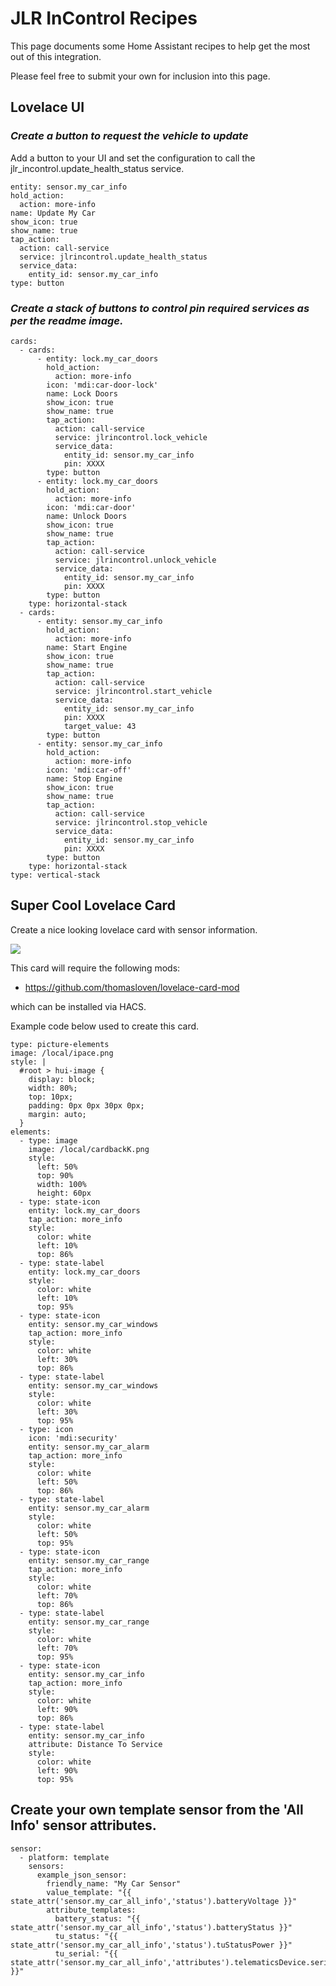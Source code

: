 # JLR InControl Recipes

This page documents some Home Assistant recipes to help get the most out of this integration.

Please feel free to submit your own for inclusion into this page.

## Lovelace UI

### **_Create a button to request the vehicle to update_**

Add a button to your UI and set the configuration to call the jlr_incontrol.update_health_status service.

```
entity: sensor.my_car_info
hold_action:
  action: more-info
name: Update My Car
show_icon: true
show_name: true
tap_action:
  action: call-service
  service: jlrincontrol.update_health_status
  service_data:
    entity_id: sensor.my_car_info
type: button
```

### **_Create a stack of buttons to control pin required services as per the readme image._**

```
cards:
  - cards:
      - entity: lock.my_car_doors
        hold_action:
          action: more-info
        icon: 'mdi:car-door-lock'
        name: Lock Doors
        show_icon: true
        show_name: true
        tap_action:
          action: call-service
          service: jlrincontrol.lock_vehicle
          service_data:
            entity_id: sensor.my_car_info
            pin: XXXX
        type: button
      - entity: lock.my_car_doors
        hold_action:
          action: more-info
        icon: 'mdi:car-door'
        name: Unlock Doors
        show_icon: true
        show_name: true
        tap_action:
          action: call-service
          service: jlrincontrol.unlock_vehicle
          service_data:
            entity_id: sensor.my_car_info
            pin: XXXX
        type: button
    type: horizontal-stack
  - cards:
      - entity: sensor.my_car_info
        hold_action:
          action: more-info
        name: Start Engine
        show_icon: true
        show_name: true
        tap_action:
          action: call-service
          service: jlrincontrol.start_vehicle
          service_data:
            entity_id: sensor.my_car_info
            pin: XXXX
            target_value: 43
        type: button
      - entity: sensor.my_car_info
        hold_action:
          action: more-info
        icon: 'mdi:car-off'
        name: Stop Engine
        show_icon: true
        show_name: true
        tap_action:
          action: call-service
          service: jlrincontrol.stop_vehicle
          service_data:
            entity_id: sensor.my_car_info
            pin: XXXX
        type: button
    type: horizontal-stack
type: vertical-stack
```

## Super Cool Lovelace Card

Create a nice looking lovelace card with sensor information.

![](https://raw.githubusercontent.com/msp1974/homeassistant-jlrincontrol/master/docs/lovelace-picture-card.png)

This card will require the following mods:

- https://github.com/thomasloven/lovelace-card-mod

which can be installed via HACS.

Example code below used to create this card.

```
type: picture-elements
image: /local/ipace.png
style: |
  #root > hui-image {
    display: block;
    width: 80%;
    top: 10px;
    padding: 0px 0px 30px 0px;
    margin: auto;
  }
elements:
  - type: image
    image: /local/cardbackK.png
    style:
      left: 50%
      top: 90%
      width: 100%
      height: 60px
  - type: state-icon
    entity: lock.my_car_doors
    tap_action: more_info
    style:
      color: white
      left: 10%
      top: 86%
  - type: state-label
    entity: lock.my_car_doors
    style:
      color: white
      left: 10%
      top: 95%
  - type: state-icon
    entity: sensor.my_car_windows
    tap_action: more_info
    style:
      color: white
      left: 30%
      top: 86%
  - type: state-label
    entity: sensor.my_car_windows
    style:
      color: white
      left: 30%
      top: 95%
  - type: icon
    icon: 'mdi:security'
    entity: sensor.my_car_alarm
    tap_action: more_info
    style:
      color: white
      left: 50%
      top: 86%
  - type: state-label
    entity: sensor.my_car_alarm
    style:
      color: white
      left: 50%
      top: 95%
  - type: state-icon
    entity: sensor.my_car_range
    tap_action: more_info
    style:
      color: white
      left: 70%
      top: 86%
  - type: state-label
    entity: sensor.my_car_range
    style:
      color: white
      left: 70%
      top: 95%
  - type: state-icon
    entity: sensor.my_car_info
    tap_action: more_info
    style:
      color: white
      left: 90%
      top: 86%
  - type: state-label
    entity: sensor.my_car_info
    attribute: Distance To Service
    style:
      color: white
      left: 90%
      top: 95%
```

## Create your own template sensor from the 'All Info' sensor attributes.

```
sensor:
  - platform: template
    sensors:
      example_json_sensor:
        friendly_name: "My Car Sensor"
        value_template: "{{ state_attr('sensor.my_car_all_info','status').batteryVoltage }}"
        attribute_templates:
          battery_status: "{{ state_attr('sensor.my_car_all_info','status').batteryStatus }}"
          tu_status: "{{ state_attr('sensor.my_car_all_info','status').tuStatusPower }}"
          tu_serial: "{{ state_attr('sensor.my_car_all_info','attributes').telematicsDevice.serialNumber }}"
```

